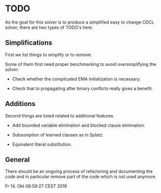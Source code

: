 # TODO

As the goal for this solver is to produce a simplified easy to change CDCL
solver, there are two types of TODO's here.

## Simplifications

First we list things to simplify or to remove.

Some of them first need proper benchmarking to avoid oversimplifying the solver:

  - Check whether the complicated EMA initialization is necessary.

  - Check that to propagating after binary conflicts really gives a benefit.

## Additions

Second things are listed related to additional features.
  
  - Add bounded variable elimination and blocked clause elimination.

  - Subsumption of learned clauses as in Splatz.

  - Equivalent literal substitution.

## General

There should be an ongoing process of refactoring and documenting the code
and in particular remove part of the code which is not used anymore.

Fr 14. Okt 08:59:27 CEST 2016
